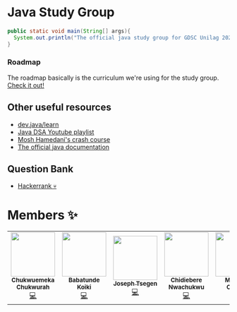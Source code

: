 # Java Study Group

```java
public static void main(String[] args){
  System.out.println("The official java study group for GDSC Unilag 2022/23 session")
}
```

### Roadmap

The roadmap basically is the curriculum we're using for the study group. [Check it out!](https://roadmap.sh/java)

## Other useful resources

- [dev.java/learn](https://dev.java/learn/)
- [Java DSA Youtube playlist](https://www.youtube.com/watch?v=rZ41y93P2Qo&list=PL9gnSGHSqcnr_DxHsP7AW9ftq0AtAyYqJ)
- [Mosh Hamedani's crash course](https://youtu.be/eIrMbAQSU34)
- [The official java documentation](https://docs.oracle.com/en/java/)

## Question Bank

- [Hackerrank 💀](https://www.hackerrank.com/domains/java)

# Members ✨

<table>
  <tr>
    <td align="center"><a href="https://amplication.com/"><img src="https://lh3.googleusercontent.com/a-/ACNPEu9vxASA6j4-h3EJe2JXUBy3FVJY2clUrfh7-wq7Kw=s192-c-mo" width="100px;" alt=""/><br /><sub><b>Chukwuemeka Chukwurah</b></sub></a><br /><a href="https://github.com/onebridgesoftware/fort/commits?author=emmanuerl" title="Code">💻</a></td>
    </td>
    <td align="center"><a href="https://github.com/Babatunde13"><img src="https://lh3.googleusercontent.com/a-/ACNPEu_7b--WHU-J-pgKtK3_FWG0o__D3GOg9cYFrqeetYc=s192-c-mo" width="100px;" alt=""/><br /><sub><b>Babatunde Koiki</b></sub></a><br /><a href="https://github.com/Babatunde13" title="Code">💻</a></td>
    </td>
    <td align="center"><a href="https://amplication.com/"><img src="https://lh3.googleusercontent.com/pw/AL9nZEVhfMJvh9lmjYPR8B-_ETVCMpbULzPl-bpmnwnsH5emTNU1gkYScSNRLcUzPf2I0M-AQLVlXSpXe6rcrbYPR-fXC2Q4OvrtOb-UMskrR1k5Ft5FCUhF2w7STshh89of-_IYGDg17h0aihio3dBq9F77=w779-h832-no?authuser=0" width="100px;" alt=""/><br /><sub><b>Joseph Tsegen</b></sub></a><br /><a href="https://github.com/onebridgesoftware/fort/commits?author=Xavier577" title="Code">💻</a></td>
    </td>
    <td align="center"><a href="https://github.com/chidi-godwin/"><img src="https://lh3.googleusercontent.com/pw/AL9nZEV-Mc-hyQe-dbtOEKCfto7ZeZC71zwfmkDuAK7uWyRZg_a4X6QbxkHP54YspS4YtxiZBqfdFyyDhlFbSpz9hxmVsAlVjZa_ydVGSD0eGmT-jGUVF_ZwfgpgfzHbSSLpk1iIjYKBDhYPiC1Dqw3_Q5u_=w449-h337-no?authuser=0" width="100px;" alt=""/><br /><sub><b>Chidiebere Nwachukwu</b></sub></a><br /><a href="https://github.com/chidi-godwin" title="Code">💻</a></td>
    </td>
    </td>
    <td align="center"><a href="https://github.com/Mbaoma/"><img src="https://lh3.googleusercontent.com/a/ALm5wu295zTzfP-NFJyWAHFqmVlj0JlVETJBkx8r6UNDzgM=s576-p-rw-no"
    width="100px;" alt=""/><br /><sub><b>Mbaoma Chioma</b></sub></a><br /><a href="https://github.com/Mbaoma" title="Code">💻</a></td>
    </td>
  </tr>
</table>
